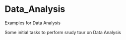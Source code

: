 # Data_Analysis
Examples for Data Analysis

Some initial tasks to perform srudy tour on Data Analysis

